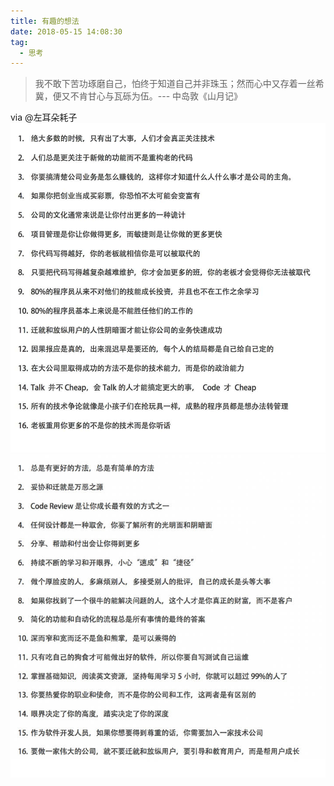 ```yaml
---
title: 有趣的想法
date: 2018-05-15 14:08:30
tag:
  - 思考
---
```

> 我不敢下苦功琢磨自己，怕终于知道自己并非珠玉；然而心中又存着一丝希冀，便又不肯甘心与瓦砾为伍。--- 中岛敦《山月记》
<!-- more -->
via @左耳朵耗子
<img src="./interesting2.jpeg" alt="2" >
<img src="./interesting1.jpeg" alt="1" >

